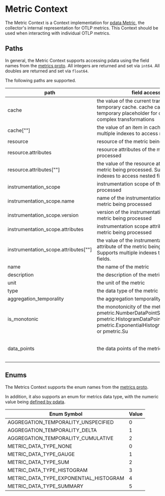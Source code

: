 # Metric Context

The Metric Context is a Context implementation for [pdata Metric](https://github.com/open-telemetry/opentelemetry-collector/tree/main/pdata/pmetric), the collector's internal representation for OTLP metrics.  This Context should be used when interacting with individual OTLP metrics.

## Paths
In general, the Metric Context supports accessing pdata using the field names from the [metrics proto](https://github.com/open-telemetry/opentelemetry-proto/blob/main/opentelemetry/proto/metrics/v1/metrics.proto).  All integers are returned and set via `int64`.  All doubles are returned and set via `float64`.

The following paths are supported.

| path                                   | field accessed                                                                                                                                     | type                                                                                                                                        |
|----------------------------------------|----------------------------------------------------------------------------------------------------------------------------------------------------|---------------------------------------------------------------------------------------------------------------------------------------------|
| cache                                  | the value of the current transform context's temporary cache. cache can be used as a temporary placeholder for data during complex transformations | pcommon.Map                                                                                                                                 |
| cache\[""\]                            | the value of an item in cache. Supports multiple indexes to access nested fields.                                                                  | string, bool, int64, float64, pcommon.Map, pcommon.Slice, []byte or nil                                                                     |
| resource                               | resource of the metric being processed                                                                                                             | pcommon.Resource                                                                                                                            |
| resource.attributes                    | resource attributes of the metric being processed                                                                                                  | pcommon.Map                                                                                                                                 |
| resource.attributes\[""\]              | the value of the resource attribute of the metric being processed. Supports multiple indexes to access nested fields.                              | string, bool, int64, float64, pcommon.Map, pcommon.Slice, []byte or nil                                                                     |
| instrumentation_scope                  | instrumentation scope of the metric being processed                                                                                                | pcommon.InstrumentationScope                                                                                                                |
| instrumentation_scope.name             | name of the instrumentation scope of the metric being processed                                                                                    | string                                                                                                                                      |
| instrumentation_scope.version          | version of the instrumentation scope of the metric being processed                                                                                 | string                                                                                                                                      |
| instrumentation_scope.attributes       | instrumentation scope attributes of the metric being processed                                                                                     | pcommon.Map                                                                                                                                 |
| instrumentation_scope.attributes\[""\] | the value of the instrumentation scope attribute of the metric being processed. Supports multiple indexes to access nested fields.                 | string, bool, int64, float64, pcommon.Map, pcommon.Slice, []byte or nil                                                                     |
| name                                   | the name of the metric                                                                                                                             | string                                                                                                                                      |
| description                            | the description of the metric                                                                                                                      | string                                                                                                                                      |
| unit                                   | the unit of the metric                                                                                                                             | string                                                                                                                                      |
| type                                   | the data type of the metric                                                                                                                        | int64                                                                                                                                       |
| aggregation_temporality                | the aggregation temporality of the metric                                                                                                          | int64                                                                                                                                       |
| is_monotonic                           | the monotonicity of the metric                                    of the metric	pmetric.NumberDataPointSlice, pmetric.HistogramDataPointSlice, pmetric.ExponentialHistogramDataPointSlice, or pmetric.Su                                                                                  | bool                                                                                                                                        |
| data_points                            | the data points of the metric                                                                                                                      | pmetric.NumberDataPointSlice, pmetric.HistogramDataPointSlice, pmetric.ExponentialHistogramDataPointSlice, or pmetric.SummaryDataPointSlice | 

## Enums

The Metrics Context supports the enum names from the [metrics proto](https://github.com/open-telemetry/opentelemetry-proto/blob/main/opentelemetry/proto/metrics/v1/metrics.proto).

In addition, it also supports an enum for metrics data type, with the numeric value being [defined by pdata](https://github.com/open-telemetry/opentelemetry-collector/blob/main/pdata/pmetric/metrics.go).

| Enum Symbol                            | Value |
|----------------------------------------|-------|
| AGGREGATION_TEMPORALITY_UNSPECIFIED    | 0     |
| AGGREGATION_TEMPORALITY_DELTA          | 1     |
| AGGREGATION_TEMPORALITY_CUMULATIVE     | 2     |
| METRIC_DATA_TYPE_NONE                  | 0     |
| METRIC_DATA_TYPE_GAUGE                 | 1     |
| METRIC_DATA_TYPE_SUM                   | 2     |
| METRIC_DATA_TYPE_HISTOGRAM             | 3     |
| METRIC_DATA_TYPE_EXPONENTIAL_HISTOGRAM | 4     |
| METRIC_DATA_TYPE_SUMMARY               | 5     |